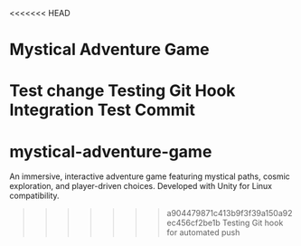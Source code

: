 <<<<<<< HEAD
# Mystical Adventure Game
Test change
Testing Git Hook Integration
Test Commit
=======
# mystical-adventure-game
An immersive, interactive adventure game featuring mystical paths, cosmic exploration, and player-driven choices. Developed with Unity for Linux compatibility.
>>>>>>> a904479871c413b9f3f39a150a92ec456cf2be1b
Testing Git hook for automated push
